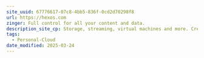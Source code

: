 ```yaml
---
site_uuid: 67776617-07c8-4bb5-836f-0cd2d70298f8
url: https://hexos.com
zinger: Full control for all your content and data.
description_site_cp: Storage, streaming, virtual machines and more. Create a secure, private server you can manage from anywhere with HexOS.
tags:
  - Personal-Cloud
date_modified: 2025-03-24
---
```



